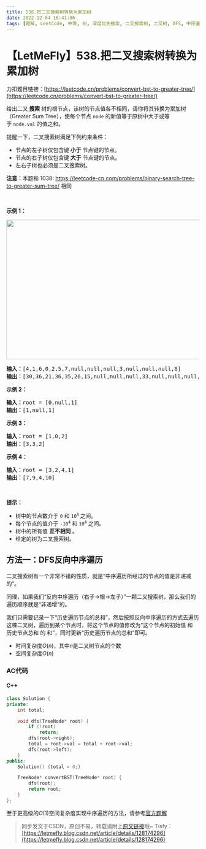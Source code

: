 ```yaml
---
title: 538.把二叉搜索树转换为累加树
date: 2022-12-04 16:41:06
tags: [题解, LeetCode, 中等, 树, 深度优先搜索, 二叉搜索树, 二叉树, DFS, 中序遍历]
---
```


# 【LetMeFly】538.把二叉搜索树转换为累加树

力扣题目链接：[https://leetcode.cn/problems/convert-bst-to-greater-tree/](https://leetcode.cn/problems/convert-bst-to-greater-tree/)

<p>给出二叉<strong> 搜索 </strong>树的根节点，该树的节点值各不相同，请你将其转换为累加树（Greater Sum Tree），使每个节点 <code>node</code>&nbsp;的新值等于原树中大于或等于&nbsp;<code>node.val</code>&nbsp;的值之和。</p>

<p>提醒一下，二叉搜索树满足下列约束条件：</p>

<ul>
	<li>节点的左子树仅包含键<strong> 小于 </strong>节点键的节点。</li>
	<li>节点的右子树仅包含键<strong> 大于</strong> 节点键的节点。</li>
	<li>左右子树也必须是二叉搜索树。</li>
</ul>

<p><strong>注意：</strong>本题和 1038:&nbsp;<a href="https://leetcode-cn.com/problems/binary-search-tree-to-greater-sum-tree/">https://leetcode-cn.com/problems/binary-search-tree-to-greater-sum-tree/</a> 相同</p>

<p>&nbsp;</p>

<p><strong>示例 1：</strong></p>

<p><strong><img alt="" src="https://assets.leetcode-cn.com/aliyun-lc-upload/uploads/2019/05/03/tree.png" style="height: 364px; width: 534px;"></strong></p>

<pre><strong>输入：</strong>[4,1,6,0,2,5,7,null,null,null,3,null,null,null,8]
<strong>输出：</strong>[30,36,21,36,35,26,15,null,null,null,33,null,null,null,8]
</pre>

<p><strong>示例 2：</strong></p>

<pre><strong>输入：</strong>root = [0,null,1]
<strong>输出：</strong>[1,null,1]
</pre>

<p><strong>示例 3：</strong></p>

<pre><strong>输入：</strong>root = [1,0,2]
<strong>输出：</strong>[3,3,2]
</pre>

<p><strong>示例 4：</strong></p>

<pre><strong>输入：</strong>root = [3,2,4,1]
<strong>输出：</strong>[7,9,4,10]
</pre>

<p>&nbsp;</p>

<p><strong>提示：</strong></p>

<ul>
	<li>树中的节点数介于 <code>0</code>&nbsp;和 <code>10<sup>4</sup></code><sup>&nbsp;</sup>之间。</li>
	<li>每个节点的值介于 <code>-10<sup>4</sup></code>&nbsp;和&nbsp;<code>10<sup>4</sup></code>&nbsp;之间。</li>
	<li>树中的所有值 <strong>互不相同</strong> 。</li>
	<li>给定的树为二叉搜索树。</li>
</ul>


    
## 方法一：DFS反向中序遍历

二叉搜索树有一个非常不错的性质，就是“中序遍历所经过的节点的值是非递减的”。

同理，如果我们“反向中序遍历（右子->根->左子）”一颗二叉搜索树，那么我们的遍历顺序就是“非递增”的。

我们只需要记录一下“历史遍历节点的总和”，然后按照反向中序遍历的方式去遍历这棵二叉树，遍历到某个节点时，将这个节点的值修改为“这个节点的初始值 和 历史节点总和 的 和”，同时更新“历史遍历节点的总和”即可。

+ 时间复杂度$O(n)$，其中$n$是二叉树节点的个数
+ 空间复杂度$O(n)$

### AC代码

#### C++

```cpp
class Solution {
private:
    int total;

    void dfs(TreeNode* root) {
        if (!root)
            return;
        dfs(root->right);
        total = root->val = total + root->val;
        dfs(root->left);
    }
public:
    Solution() {total = 0;}

    TreeNode* convertBST(TreeNode* root) {
        dfs(root);
        return root;
    }
};
```

至于更高级的$O(1)$空间复杂度实现中序遍历的方法，请参考[官方题解](https://leetcode.cn/problems/convert-bst-to-greater-tree/solutions/421616/ba-er-cha-sou-suo-shu-zhuan-huan-wei-lei-jia-sh-14/)

> 同步发文于CSDN，原创不易，转载请附上[原文链接](https://blog.tisfy.eu.org/2022/12/04/LeetCode%200538.%E6%8A%8A%E4%BA%8C%E5%8F%89%E6%90%9C%E7%B4%A2%E6%A0%91%E8%BD%AC%E6%8D%A2%E4%B8%BA%E7%B4%AF%E5%8A%A0%E6%A0%91/)哦~
> Tisfy：[https://letmefly.blog.csdn.net/article/details/128174296](https://letmefly.blog.csdn.net/article/details/128174296)

